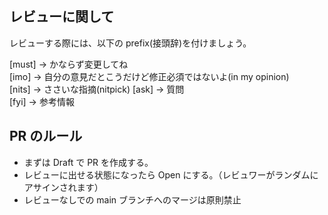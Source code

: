 <!-- I want to review in Japanese. -->

## レビューに関して

レビューする際には、以下の prefix(接頭辞)を付けましょう。

<!-- for GitHub Copilot review rule -->

[must] → かならず変更してね  
[imo] → 自分の意見だとこうだけど修正必須ではないよ(in my opinion)  
[nits] → ささいな指摘(nitpick)
[ask] → 質問  
[fyi] → 参考情報

<!-- for GitHub Copilot review  rule-->

## PR のルール

- まずは Draft で PR を作成する。
- レビューに出せる状態になったら Open にする。（レビュワーがランダムにアサインされます）
- レビューなしでの main ブランチへのマージは原則禁止
<!-- I want to review in Japanese. -->

